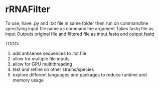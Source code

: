 # rRNAFilter

To use, have .py and .txt file in same folder then run on commandline specifying input file name as commandline argument
Takes fastq file as input
Outputs original file and filtered file as input.fastq and output.fastq

TODO:
1. add antisense sequences to .txt file
2. allow for multiple file inputs
3. allow for GPU multithreading
4. test and refine on other strains/species
5. explore different languages and packages to reduce runtime and memory usage
